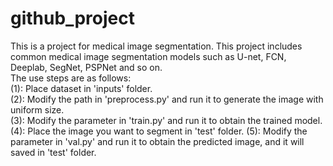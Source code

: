 # github_project
 
This is a project for medical image segmentation. This project includes common medical image segmentation models such as U-net, FCN, Deeplab, SegNet, PSPNet and so on.  
The use steps are as follows:  
    (1): Place dataset in 'inputs' folder.  
    (2): Modify the path in 'preprocess.py' and run it to generate the image with uniform size.  
    (3): Modify the parameter in 'train.py' and run it to obtain the trained model.
    (4): Place the image you want to segment in 'test' folder. 
    (5): Modify the parameter in 'val.py' and run it to obtain the predicted image, and it will saved in 'test' folder.
